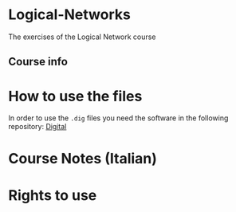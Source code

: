 # Logical-Networks
The exercises of the Logical Network course

## Course info

# How to use the files
In order to use the `.dig` files you need the software in the following repository:
[Digital](https://github.com/hneemann/Digital)

# Course Notes (Italian)

# Rights to use
